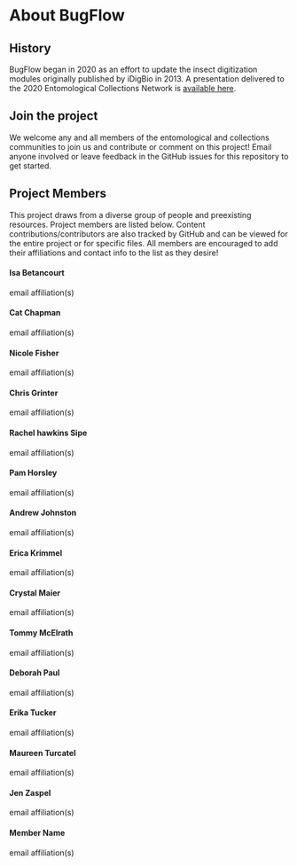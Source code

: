# About BugFlow

## History
BugFlow began in 2020 as an effort to update the insect digitization modules originally published by iDigBio in 2013. A presentation delivered to the 2020 Entomological Collections Network is [available here](https://drive.google.com/file/d/13Rhvdy_b7Ic-PHJ2STMuRD0_DwM6gWQj/view?usp=sharing).

## Join the project
We welcome any and all members of the entomological and collections communities to join us and contribute or comment on this project! Email anyone involved or leave feedback in the GitHub issues for this repository to get started.

## Project Members
This project draws from a diverse group of people and preexisting resources. Project members are listed below.  Content contributions/contributors are also tracked by GitHub and can be viewed for the entire project or for specific files. All members are encouraged to add their affiliations and contact info to the list as they desire!

#### Isa Betancourt
email
affiliation(s)
#### Cat Chapman
email
affiliation(s)
#### Nicole Fisher
email
affiliation(s)
#### Chris Grinter
email
affiliation(s)
#### Rachel hawkins Sipe
email
affiliation(s)
#### Pam Horsley
email
affiliation(s)
#### Andrew Johnston
email
affiliation(s)
#### Erica Krimmel
email
affiliation(s)

#### Crystal Maier
email
affiliation(s)
#### Tommy McElrath
email
affiliation(s)
#### Deborah Paul
email
affiliation(s)
#### Erika Tucker
email
affiliation(s)
#### Maureen Turcatel
email
affiliation(s)
#### Jen Zaspel
email
affiliation(s)

#### Member Name
email
affiliation(s)
